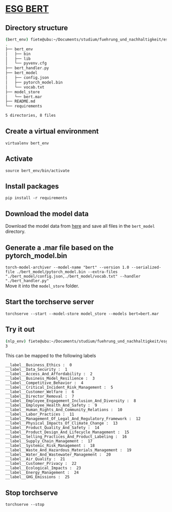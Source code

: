 # [ESG BERT](https://github.com/mukut03/ESG-BERT)

## Directory structure
``` bash
(bert_env) fiete@ubu:~/Documents/studium/fuehrung_und_nachhaltigkeit/esg_bert$ tree -L 2
.
├── bert_env
│   ├── bin
│   ├── lib
│   └── pyvenv.cfg
├── bert_handler.py
├── bert_model
│   ├── config.json
│   ├── pytorch_model.bin
│   └── vocab.txt
├── model_store
│   └── bert.mar
├── README.md
└── requirements

5 directories, 8 files
```

## Create a virtual environment
`virtualenv bert_env`

## Activate
`source bert_env/bin/activate`

## Install packages
`pip install -r requirements`

## Download the model data
Download the model data from [here](https://drive.google.com/drive/folders/1Qz4HP3xkjLfJ6DGCFNeJ7GmcPq65_HVe) and save all files in the `bert_model` directory.

## Generate a .mar file based on the pytorch_model.bin
`torch-model-archiver --model-name "bert" --version 1.0 --serialized-file ./bert_model/pytorch_model.bin --extra-files "./bert_model/config.json,./bert_model/vocab.txt" --handler "./bert_handler.py"`  
Move it into the `model_store` folder.

## Start the torchserve server
`torchserve --start --model-store model_store --models bert=bert.mar`

## Try it out
``` bash
(nlp_env) fiete@ubu:~/Documents/studium/fuehrung_und_nachhaltigkeit/esg_bert$ curl -X POST http://127.0.0.1:8080/predictions/bert -T predict.txt
3
```
This can be mapped to the following labels
```
__label__Business_Ethics :  0
__label__Data_Security :  1
__label__Access_And_Affordability :  2
__label__Business_Model_Resilience :  3
__label__Competitive_Behavior :  4
__label__Critical_Incident_Risk_Management :  5
__label__Customer_Welfare :  6
__label__Director_Removal :  7
__label__Employee_Engagement_Inclusion_And_Diversity :  8
__label__Employee_Health_And_Safety :  9
__label__Human_Rights_And_Community_Relations :  10
__label__Labor_Practices :  11
__label__Management_Of_Legal_And_Regulatory_Framework :  12
__label__Physical_Impacts_Of_Climate_Change :  13
__label__Product_Quality_And_Safety :  14
__label__Product_Design_And_Lifecycle_Management :  15
__label__Selling_Practices_And_Product_Labeling :  16
__label__Supply_Chain_Management :  17
__label__Systemic_Risk_Management :  18
__label__Waste_And_Hazardous_Materials_Management :  19
__label__Water_And_Wastewater_Management :  20
__label__Air_Quality :  21
__label__Customer_Privacy :  22
__label__Ecological_Impacts :  23
__label__Energy_Management :  24
__label__GHG_Emissions :  25
```

## Stop torchserve
`torchserve --stop`